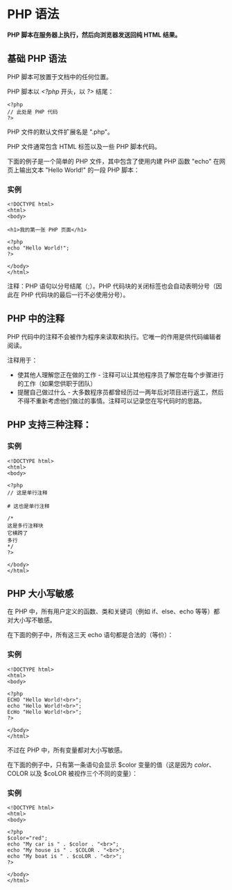 
# PHP 语法




**PHP 脚本在服务器上执行，然后向浏览器发送回纯 HTML 结果。**

## 基础 PHP 语法

PHP 脚本可放置于文档中的任何位置。

PHP 脚本以 _&lt;?php_ 开头，以 _?&gt;_ 结尾：

```
<?php
// 此处是 PHP 代码
?>

```

PHP 文件的默认文件扩展名是 ".php"。

PHP 文件通常包含 HTML 标签以及一些 PHP 脚本代码。

下面的例子是一个简单的 PHP 文件，其中包含了使用内建 PHP 函数 "echo" 在网页上输出文本 "Hello World!" 的一段 PHP 脚本：

### 实例

```
<!DOCTYPE html>
<html>
<body>

<h1>我的第一张 PHP 页面</h1>

<?php
echo "Hello World!";
?>

</body>
</html>

```



注释：PHP 语句以分号结尾（;）。PHP 代码块的关闭标签也会自动表明分号（因此在 PHP 代码块的最后一行不必使用分号）。

## PHP 中的注释

PHP 代码中的注释不会被作为程序来读取和执行。它唯一的作用是供代码编辑者阅读。

注释用于：

*   使其他人理解您正在做的工作 - 注释可以让其他程序员了解您在每个步骤进行的工作（如果您供职于团队）
*   提醒自己做过什么 - 大多数程序员都曾经历过一两年后对项目进行返工，然后不得不重新考虑他们做过的事情。注释可以记录您在写代码时的思路。

## PHP 支持三种注释：

### 实例

```
<!DOCTYPE html>
<html>
<body>

<?php
// 这是单行注释

# 这也是单行注释

/*
这是多行注释块
它横跨了
多行
*/
?>

</body>
</html>

```



## PHP 大小写敏感

在 PHP 中，所有用户定义的函数、类和关键词（例如 if、else、echo 等等）都对大小写不敏感。

在下面的例子中，所有这三天 echo 语句都是合法的（等价）：

### 实例

```
<!DOCTYPE html>
<html>
<body>

<?php
ECHO "Hello World!<br>";
echo "Hello World!<br>";
EcHo "Hello World!<br>";
?>

</body>
</html>

```



不过在 PHP 中，所有变量都对大小写敏感。

在下面的例子中，只有第一条语句会显示 $color 变量的值（这是因为 $color、$COLOR 以及 $coLOR 被视作三个不同的变量）：

### 实例

```
<!DOCTYPE html>
<html>
<body>

<?php
$color="red";
echo "My car is " . $color . "<br>";
echo "My house is " . $COLOR . "<br>";
echo "My boat is " . $coLOR . "<br>";
?>

</body>
</html>

```






